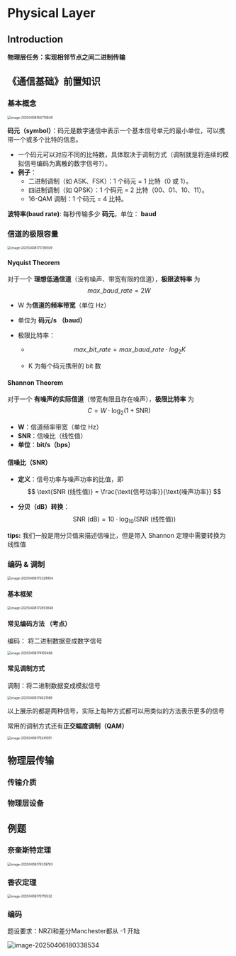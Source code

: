 # Physical Layer

##  Introduction

**物理层任务：实现相邻节点之间二进制传输**



## 《通信基础》前置知识

### 基本概念

<img src="Physical Layer.assets/image-20250406164710848.png" alt="image-20250406164710848" style="zoom:50%;" />



**码元（symbol）**：码元是数字通信中表示一个基本信号单元的最小单位，可以携带一个或多个比特的信息。

- 一个码元可以对应不同的比特数，具体取决于调制方式（调制就是将连续的模拟信号编码为离散的数字信号?）。
- **例子**：
  - 二进制调制（如 ASK、FSK）：1 个码元 = 1 比特（0 或 1）。
  - 四进制调制（如 QPSK）：1 个码元 = 2 比特（00、01、10、11）。
  - 16-QAM 调制：1 个码元 = 4 比特。



**波特率(baud rate)**: 每秒传输多少 **码元**，单位： **baud**





### 信道的极限容量

<img src="Physical Layer.assets/image-20250406171736509.png" alt="image-20250406171736509" style="zoom:50%;" />

#### Nyquist Theorem

对于一个 **理想低通信道**（没有噪声、带宽有限的信道），**极限波特率** 为 
$$
max\_baud\_rate = 2  W
$$

- W 为**信道的频率带宽**（单位 Hz）

- 单位为  **码元/s** **（baud）**

- 极限比特率：

  - $$
    max\_bit\_rate = max\_baud\_rate \cdot log_2 K 
    $$

  -  K 为每个码元携带的 bit 数



#### Shannon Theorem

对于一个 **有噪声的实际信道**（带宽有限且存在噪声），**极限比特率** 为  
$$
C = W \cdot \log_2 (1 + \text{SNR})
$$

- **W**：信道频率带宽（单位 Hz）  
- **SNR**：信噪比（线性值）  
- **单位**：**bit/s（bps）**  



####  信噪比（SNR）

- **定义**：信号功率与噪声功率的比值，即  
  $$
  \text{SNR (线性值)} = \frac{\text{信号功率}}{\text{噪声功率}}
  $$
  
- **分贝（dB）转换**：  
  $$
  \text{SNR (dB)} = 10 \cdot \log_{10} (\text{SNR (线性值)})
  $$

**tips:** 我们一般是用分贝值来描述信噪比，但是带入 Shannon 定理中需要转换为线性值



### 编码 & 调制

<img src="Physical Layer.assets/image-20250406172329954.png" alt="image-20250406172329954" style="zoom:50%;" />

#### 基本框架

<img src="Physical Layer.assets/image-20250406172853848.png" alt="image-20250406172853848" style="zoom:50%;" />

#### 常见编码方法 （考点）

编码： 将二进制数据变成数字信号

<img src="Physical Layer.assets/image-20250406174105488.png" alt="image-20250406174105488" style="zoom:50%;" />



#### 常见调制方式

调制：将二进制数据变成模拟信号

<img src="Physical Layer.assets/image-20250406174821568.png" alt="image-20250406174821568" style="zoom:50%;" />

以上展示的都是两种信号，实际上每种方式都可以用类似的方法表示更多的信号

常用的调制方式还有**正交幅度调制（QAM）**

<img src="Physical Layer.assets/image-20250406175241051.png" alt="image-20250406175241051" style="zoom:50%;" />



## 物理层传输

### 传输介质





### 物理层设备





## 例题

### 奈奎斯特定理

<img src="Physical Layer.assets/image-20250406174339783.png" alt="image-20250406174339783" style="zoom:50%;" />



### 香农定理

<img src="Physical Layer.assets/image-20250406170715532.png" alt="image-20250406170715532" style="zoom:50%;" />



### 编码

题设要求：NRZI和差分Manchester都从 -1 开始

<img src="Physical Layer.assets/image-20250406180338534.png" alt="image-20250406180338534"  />









